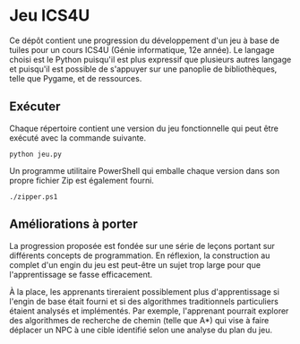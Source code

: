 # Jeu ICS4U

Ce dépôt contient une progression du développement d'un jeu à base de tuiles pour un cours ICS4U (Génie informatique, 12e année). Le langage choisi est le Python puisqu'il est plus expressif que plusieurs autres langage et puisqu'il est possible de s'appuyer sur une panoplie de bibliothèques, telle que Pygame, et de ressources.

## Exécuter

Chaque répertoire contient une version du jeu fonctionnelle qui peut être exécuté avec la commande suivante.
```
python jeu.py
```
Un programme utilitaire PowerShell qui emballe chaque version dans son propre fichier Zip est également fourni.
```
./zipper.ps1
```

## Améliorations à porter

La progression proposée est fondée sur une série de leçons portant sur différents concepts de programmation. En réflexion, la construction au complet d'un engin du jeu est peut-être un sujet trop large pour que l'apprentissage se fasse efficacement.

À la place, les apprenants tireraient possiblement plus d'apprentissage si l'engin de base était fourni et si des algorithmes traditionnels particuliers étaient analysés et implémentés. Par exemple, l'apprenant pourrait explorer des algorithmes de recherche de chemin (telle que A*) qui vise à faire déplacer un NPC à une cible identifié selon une analyse du plan du jeu.